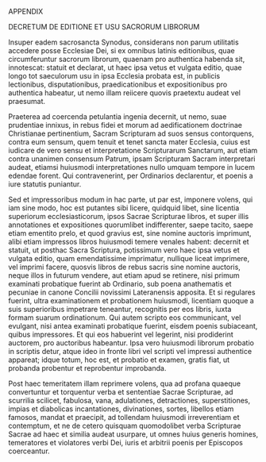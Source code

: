 APPENDIX 

DECRETUM DE EDITIONE ET USU SACRORUM LIBRORUM

Insuper eadem sacrosancta Synodus, considerans non parum utilitatis accedere posse Ecclesiae Dei, si ex omnibus latinis editionibus, quae circumferuntur sacrorum librorum, quaenam pro authentica habenda sit, innotescat: statuit et declarat, ut haec ipsa vetus et vulgata editio, quae longo tot saeculorum usu in ipsa Ecclesia probata est, in publicis lectionibus, disputationibus, praedicationibus et expositionibus pro authentica habeatur, ut nemo illam reiicere quovis praetextu audeat vel praesumat.

Praeterea ad coercenda petulantia ingenia decernit, ut nemo, suae prudentiae innixus, in rebus fidei et morum ad aedificationem doctrinae Christianae pertinentium, Sacram Scripturam ad suos sensus contorquens, contra eum sensum, quem tenuit et tenet sancta mater Ecclesia, cuius est iudicare de vero sensu et interpretatione Scripturarum Sanctarum, aut etiam contra unanimen consensum Patrum, ipsam Scripturam Sacram interpretari audeat, etiamsi huiusmodi interpretationes nullo umquam tempore in lucem edendae forent. Qui contravenerint, per Ordinarios declarentur, et poenis a iure statutis puniantur.

Sed et impressoribus modum in hac parte, ut par est, imponere volens, qui iam sine modo, hoc est putantes sibi licere, quidquid libet, sine licentia superiorum ecclesiasticorum, ipsos Sacrae Scripturae libros, et super illis annotationes et expositiones quorumlibet indifferenter, saepe tacito, saepe etiam ementito prelo, et quod gravius est, sine nomine auctoris imprimunt, alibi etiam impressos libros huiusmodi temere venales habent: decernit et statuit, ut posthac Sacra Scriptura, potissimum vero haec ipsa vetus et vulgata editio, quam emendatissime imprimatur, nullique liceat imprimere, vel imprimi facere, quosvis libros de rebus sacris sine nomine auctoris, neque illos in futurum vendere, aut etiam apud se retinere, nisi primum examinati probatique fuerint ab Ordinario, sub poena anathematis et pecuniae in canone Concilii novissimi Lateranensis apposita. Et si regulares fuerint, ultra examinationem et probationem huiusmodi, licentiam quoque a suis superioribus impetrare teneantur, recognitis per eos libris, iuxta formam suarum ordinationum. Qui autem scripto eos communicant, vel evulgant, nisi antea examinati probatique fuerint, eisdem poenis subiaceant, quibus impressores. Et qui eos habuerint vel legerint, nisi prodiderint auctorem, pro auctoribus habeantur. Ipsa vero huiusmodi librorum probatio in scriptis detur, atque ideo in fronte libri vel scripti vel impressi authentice appareat; idque totum, hoc est, et probatio et examen, gratis fiat, ut probanda probentur et reprobentur improbanda.

Post haec temeritatem illam reprimere volens, qua ad profana quaeque convertuntur et torquentur verba et sententiae Sacrae Scripturae, ad scurrilia scilicet, fabulosa, vana, adulationes, detractiones, superstitiones, impias et diabolicas incantationes, divinationes, sortes, libellos etiam famosos, mandat et praecipit, ad tollendam huiusmodi irreverentiam et contemptum, et ne de cetero quisquam quomodolibet verba Scripturae Sacrae ad haec et similia audeat usurpare, ut omnes huius generis homines, temeratores et violatores verbi Dei, iuris et arbitrii poenis per Episcopos coerceantur.
